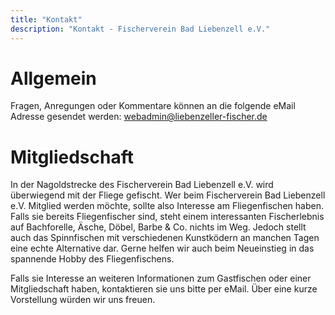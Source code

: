 ```yaml
---
title: "Kontakt"
description: "Kontakt - Fischerverein Bad Liebenzell e.V."
---
```


# Allgemein

Fragen, Anregungen oder Kommentare können an die folgende eMail Adresse gesendet werden: webadmin@liebenzeller-fischer.de

# Mitgliedschaft

In der Nagoldstrecke des Fischerverein Bad Liebenzell e.V. wird überwiegend mit der Fliege gefischt. Wer beim Fischerverein Bad Liebenzell e.V. Mitglied werden möchte, sollte also Interesse am Fliegenfischen haben. Falls sie bereits Fliegenfischer sind, steht einem interessanten Fischerlebnis auf Bachforelle, Äsche, Döbel, Barbe & Co. nichts im Weg. Jedoch stellt auch das Spinnfischen mit verschiedenen Kunstködern an manchen Tagen eine echte Alternative dar. Gerne helfen wir auch beim Neueinstieg in das spannende Hobby des Fliegenfischens.

Falls sie Interesse an weiteren Informationen zum Gastfischen oder einer Mitgliedschaft haben, kontaktieren sie uns bitte per eMail. Über eine kurze Vorstellung würden wir uns freuen.
